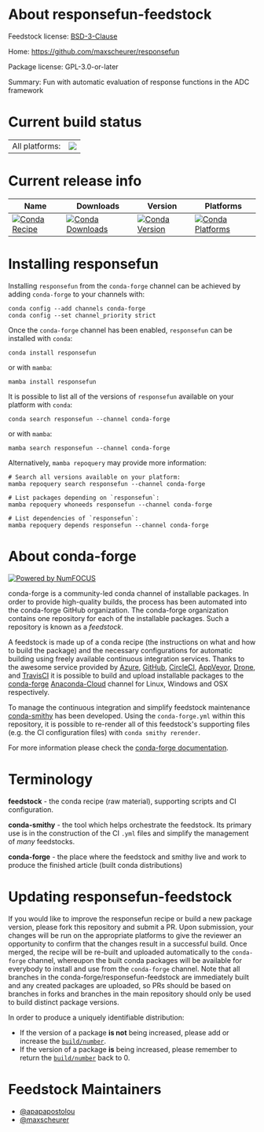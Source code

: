 About responsefun-feedstock
===========================

Feedstock license: [BSD-3-Clause](https://github.com/conda-forge/responsefun-feedstock/blob/main/LICENSE.txt)

Home: https://github.com/maxscheurer/responsefun

Package license: GPL-3.0-or-later

Summary: Fun with automatic evaluation of response functions in the ADC framework

Current build status
====================


<table><tr><td>All platforms:</td>
    <td>
      <a href="https://dev.azure.com/conda-forge/feedstock-builds/_build/latest?definitionId=19322&branchName=main">
        <img src="https://dev.azure.com/conda-forge/feedstock-builds/_apis/build/status/responsefun-feedstock?branchName=main">
      </a>
    </td>
  </tr>
</table>

Current release info
====================

| Name | Downloads | Version | Platforms |
| --- | --- | --- | --- |
| [![Conda Recipe](https://img.shields.io/badge/recipe-responsefun-green.svg)](https://anaconda.org/conda-forge/responsefun) | [![Conda Downloads](https://img.shields.io/conda/dn/conda-forge/responsefun.svg)](https://anaconda.org/conda-forge/responsefun) | [![Conda Version](https://img.shields.io/conda/vn/conda-forge/responsefun.svg)](https://anaconda.org/conda-forge/responsefun) | [![Conda Platforms](https://img.shields.io/conda/pn/conda-forge/responsefun.svg)](https://anaconda.org/conda-forge/responsefun) |

Installing responsefun
======================

Installing `responsefun` from the `conda-forge` channel can be achieved by adding `conda-forge` to your channels with:

```
conda config --add channels conda-forge
conda config --set channel_priority strict
```

Once the `conda-forge` channel has been enabled, `responsefun` can be installed with `conda`:

```
conda install responsefun
```

or with `mamba`:

```
mamba install responsefun
```

It is possible to list all of the versions of `responsefun` available on your platform with `conda`:

```
conda search responsefun --channel conda-forge
```

or with `mamba`:

```
mamba search responsefun --channel conda-forge
```

Alternatively, `mamba repoquery` may provide more information:

```
# Search all versions available on your platform:
mamba repoquery search responsefun --channel conda-forge

# List packages depending on `responsefun`:
mamba repoquery whoneeds responsefun --channel conda-forge

# List dependencies of `responsefun`:
mamba repoquery depends responsefun --channel conda-forge
```


About conda-forge
=================

[![Powered by
NumFOCUS](https://img.shields.io/badge/powered%20by-NumFOCUS-orange.svg?style=flat&colorA=E1523D&colorB=007D8A)](https://numfocus.org)

conda-forge is a community-led conda channel of installable packages.
In order to provide high-quality builds, the process has been automated into the
conda-forge GitHub organization. The conda-forge organization contains one repository
for each of the installable packages. Such a repository is known as a *feedstock*.

A feedstock is made up of a conda recipe (the instructions on what and how to build
the package) and the necessary configurations for automatic building using freely
available continuous integration services. Thanks to the awesome service provided by
[Azure](https://azure.microsoft.com/en-us/services/devops/), [GitHub](https://github.com/),
[CircleCI](https://circleci.com/), [AppVeyor](https://www.appveyor.com/),
[Drone](https://cloud.drone.io/welcome), and [TravisCI](https://travis-ci.com/)
it is possible to build and upload installable packages to the
[conda-forge](https://anaconda.org/conda-forge) [Anaconda-Cloud](https://anaconda.org/)
channel for Linux, Windows and OSX respectively.

To manage the continuous integration and simplify feedstock maintenance
[conda-smithy](https://github.com/conda-forge/conda-smithy) has been developed.
Using the ``conda-forge.yml`` within this repository, it is possible to re-render all of
this feedstock's supporting files (e.g. the CI configuration files) with ``conda smithy rerender``.

For more information please check the [conda-forge documentation](https://conda-forge.org/docs/).

Terminology
===========

**feedstock** - the conda recipe (raw material), supporting scripts and CI configuration.

**conda-smithy** - the tool which helps orchestrate the feedstock.
                   Its primary use is in the construction of the CI ``.yml`` files
                   and simplify the management of *many* feedstocks.

**conda-forge** - the place where the feedstock and smithy live and work to
                  produce the finished article (built conda distributions)


Updating responsefun-feedstock
==============================

If you would like to improve the responsefun recipe or build a new
package version, please fork this repository and submit a PR. Upon submission,
your changes will be run on the appropriate platforms to give the reviewer an
opportunity to confirm that the changes result in a successful build. Once
merged, the recipe will be re-built and uploaded automatically to the
`conda-forge` channel, whereupon the built conda packages will be available for
everybody to install and use from the `conda-forge` channel.
Note that all branches in the conda-forge/responsefun-feedstock are
immediately built and any created packages are uploaded, so PRs should be based
on branches in forks and branches in the main repository should only be used to
build distinct package versions.

In order to produce a uniquely identifiable distribution:
 * If the version of a package **is not** being increased, please add or increase
   the [``build/number``](https://docs.conda.io/projects/conda-build/en/latest/resources/define-metadata.html#build-number-and-string).
 * If the version of a package **is** being increased, please remember to return
   the [``build/number``](https://docs.conda.io/projects/conda-build/en/latest/resources/define-metadata.html#build-number-and-string)
   back to 0.

Feedstock Maintainers
=====================

* [@apapapostolou](https://github.com/apapapostolou/)
* [@maxscheurer](https://github.com/maxscheurer/)

